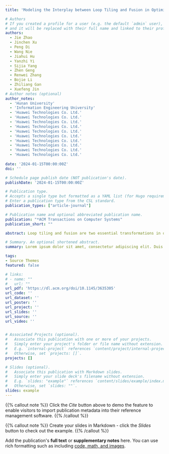 ```yaml
---
title: 'Modeling the Interplay between Loop Tiling and Fusion in Optimizing Compilers Using Affine Relations'

# Authors
# If you created a profile for a user (e.g. the default `admin` user), write the username (folder name) here
# and it will be replaced with their full name and linked to their profile.
authors:
  - Jie Zhao
  - Jinchen Xu
  - Peng Di
  - Wang Nie
  - Jiahui Hu
  - Yanzhi Yi
  - Sijia Yang
  - Zhen Geng
  - Renwei Zhang
  - Bojie Li
  - Zhiliang Gan
  - Xuefeng Jin
# Author notes (optional)
author_notes:
  - 'Hunan University'
  - 'Information Engineering University'
  - 'Huawei Technologies Co. Ltd.'
  - 'Huawei Technologies Co. Ltd.'
  - 'Huawei Technologies Co. Ltd.'
  - 'Huawei Technologies Co. Ltd.'
  - 'Huawei Technologies Co. Ltd.'
  - 'Huawei Technologies Co. Ltd.'
  - 'Huawei Technologies Co. Ltd.'
  - 'Huawei Technologies Co. Ltd.'
  - 'Huawei Technologies Co. Ltd.'
  - 'Huawei Technologies Co. Ltd.'
  
date: '2024-01-15T00:00:00Z'
doi: ''

# Schedule page publish date (NOT publication's date).
publishDate: '2024-01-15T00:00:00Z'

# Publication type.
# Accepts a single type but formatted as a YAML list (for Hugo requirements).
# Enter a publication type from the CSL standard.
publication_types: ["article-journal"]

# Publication name and optional abbreviated publication name.
publication: "*ACM Transactions on Computer Systems"
publication_short: ""

abstract: Loop tiling and fusion are two essential transformations in optimizing compilers to enhance the data locality of programs. Existing heuristics either perform loop tiling and fusion in a particular order, missing some of their profitable compositions, or execute ad-hoc implementations for domain-specific applications, calling for a generalized and systematic solution in optimizing compilers.In this article, we present a so-called basteln (an abbreviation for backward slicing of tiled loop nests) strategy in polyhedral compilation to better model the interplay between loop tiling and fusion. The basteln strategy first groups loop nests by preserving their parallelism/tilability and next performs rectangular/parallelogram tiling to the output groups that produce data consumed outside the considered program fragment. The memory footprints required by each tile are then computed, from which the upward exposed data are extracted to determine the tile shapes of the remaining fusion groups. Such a tiling mechanism can construct complex tile shapes imposed by the dependences between these groups, which are further merged by a post-tiling fusion algorithm for enhancing data locality without losing the parallelism/tilability of the output groups. The basteln strategy also takes into account the amount of redundant computations and the fusion of independent groups, exhibiting a general applicability.We integrate the basteln strategy into two optimizing compilers, with one a general-purpose optimizer and the other a domain-specific compiler for deploying deep learning models. The experiments are conducted on CPU, GPU, and a deep learning accelerator to demonstrate the effectiveness of the approach for a wide class of application domains, including deep learning, image processing, sparse matrix computation, and linear algebra. In particular, the basteln strategy achieves a mean speedup of 1.8× over cuBLAS/cuDNN and 1.1× over TVM on GPU when used to optimize deep learning models; it also outperforms PPCG and TVM by 11% and 20%, respectively, when generating code for the deep learning accelerator.

# Summary. An optional shortened abstract.
summary: Lorem ipsum dolor sit amet, consectetur adipiscing elit. Duis posuere tellus ac convallis placerat. Proin tincidunt magna sed ex sollicitudin condimentum.

tags:
- Source Themes
featured: false

# links:
# - name: ""
#   url: ""
url_pdf: 'https://dl.acm.org/doi/10.1145/3635305'
url_code: ''
url_dataset: ''
url_poster: ''
url_project: ''
url_slides: ''
url_source: ''
url_video: ''


# Associated Projects (optional).
#   Associate this publication with one or more of your projects.
#   Simply enter your project's folder or file name without extension.
#   E.g. `internal-project` references `content/project/internal-project/index.md`.
#   Otherwise, set `projects: []`.
projects: []

# Slides (optional).
#   Associate this publication with Markdown slides.
#   Simply enter your slide deck's filename without extension.
#   E.g. `slides: "example"` references `content/slides/example/index.md`.
#   Otherwise, set `slides: ""`.
slides: example
---
```


{{% callout note %}}
Click the *Cite* button above to demo the feature to enable visitors to import publication metadata into their reference management software.
{{% /callout %}}

{{% callout note %}}
Create your slides in Markdown - click the *Slides* button to check out the example.
{{% /callout %}}

Add the publication's **full text** or **supplementary notes** here. You can use rich formatting such as including [code, math, and images](https://docs.hugoblox.com/content/writing-markdown-latex/).
